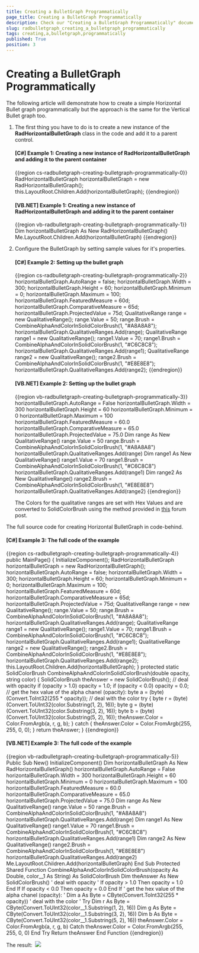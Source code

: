 ```yaml
---
title: Creating a BulletGraph Programmatically
page_title: Creating a BulletGraph Programmatically
description: Check our "Creating a BulletGraph Programmatically" documentation article for the RadBulletGraph WPF control.
slug: radbulletgraph_creating_a_bulletgraph_programmatically
tags: creating,a,bulletgraph,programmatically
published: True
position: 3
---
```


# Creating a BulletGraph Programmatically

The following article will demonstrate how to create a simple Horizontal Bullet graph programmatically but the approach is the same for the Vertical Bullet graph too.

1. The first thing you have to do is to create a new instance of the __RadHorizontalBulletGraph__ class in the code and add it to a parent control.

	#### __[C#] Example 1: Creating a new instance of RadHorizontalBulletGraph and adding it to the parent container__  
	{{region cs-radbulletgraph-creating-bulletgraph-programmatically-0}}
		RadHorizontalBulletGraph horizontalBulletGraph = new RadHorizontalBulletGraph();
		this.LayoutRoot.Children.Add(horizontalBulletGraph);
	{{endregion}}

	#### __[VB.NET] Example 1: Creating a new instance of RadHorizontalBulletGraph and adding it to the parent container__  
	{{region vb-radbulletgraph-creating-bulletgraph-programmatically-1}}
		Dim horizontalBulletGraph As New RadHorizontalBulletGraph()
		Me.LayoutRoot.Children.Add(horizontalBulletGraph)
	{{endregion}}

2. Configure the BulletGraph by setting sample values for it's properties.

	#### __[C#] Example 2: Setting up the bullet graph__  
	{{region cs-radbulletgraph-creating-bulletgraph-programmatically-2}}
		horizontalBulletGraph.AutoRange = false;
		horizontalBulletGraph.Width = 300;
		horizontalBulletGraph.Height = 60;
		horizontalBulletGraph.Minimum = 0;
		horizontalBulletGraph.Maximum = 100;
		horizontalBulletGraph.FeaturedMeasure = 60d;
		horizontalBulletGraph.ComparativeMeasure = 65d;
		horizontalBulletGraph.ProjectedValue = 75d;
		QualitativeRange range = new QualitativeRange();
		range.Value = 50;
		range.Brush = CombineAlphaAndColorInSolidColorBrush(1, "#A8A8A8");
		horizontalBulletGraph.QualitativeRanges.Add(range);
		QualitativeRange range1 = new QualitativeRange();
		range1.Value = 70;
		range1.Brush = CombineAlphaAndColorInSolidColorBrush(1, "#C6C8C8");
		horizontalBulletGraph.QualitativeRanges.Add(range1);
		QualitativeRange range2 = new QualitativeRange();
		range2.Brush = CombineAlphaAndColorInSolidColorBrush(1, "#E8E8E8");
		horizontalBulletGraph.QualitativeRanges.Add(range2);
	{{endregion}}

	#### __[VB.NET] Example 2: Setting up the bullet graph__  
	{{region vb-radbulletgraph-creating-bulletgraph-programmatically-3}}
		horizontalBulletGraph.AutoRange = False
		horizontalBulletGraph.Width = 300
		horizontalBulletGraph.Height = 60
		horizontalBulletGraph.Minimum = 0
		horizontalBulletGraph.Maximum = 100
		horizontalBulletGraph.FeaturedMeasure = 60.0
		horizontalBulletGraph.ComparativeMeasure = 65.0
		horizontalBulletGraph.ProjectedValue = 75.0
		Dim range As New QualitativeRange()
		range.Value = 50
		range.Brush = CombineAlphaAndColorInSolidColorBrush(1, "#A8A8A8")
		horizontalBulletGraph.QualitativeRanges.Add(range)
		Dim range1 As New QualitativeRange()
		range1.Value = 70
		range1.Brush = CombineAlphaAndColorInSolidColorBrush(1, "#C6C8C8")
		horizontalBulletGraph.QualitativeRanges.Add(range1)
		Dim range2 As New QualitativeRange()
		range2.Brush = CombineAlphaAndColorInSolidColorBrush(1, "#E8E8E8")
		horizontalBulletGraph.QualitativeRanges.Add(range2)
	{{endregion}}

	The Colors for the qualitative ranges are set with Hex Values and are converted to SolidColorBrush using the method provided in [this](http://forums.silverlight.net/forums/p/24190/488858.aspx) forum post.

The full source code for creating Horizontal BulletGraph in code-behind.

#### __[C#] Example 3: The full code of the example__  
{{region cs-radbulletgraph-creating-bulletgraph-programmatically-4}}
	public MainPage()
	{
	    InitializeComponent();
	    RadHorizontalBulletGraph horizontalBulletGraph = new RadHorizontalBulletGraph();
	    horizontalBulletGraph.AutoRange = false;
	    horizontalBulletGraph.Width = 300;
	    horizontalBulletGraph.Height = 60;
	    horizontalBulletGraph.Minimum = 0;
	    horizontalBulletGraph.Maximum = 100;
	    horizontalBulletGraph.FeaturedMeasure = 60d;
	    horizontalBulletGraph.ComparativeMeasure = 65d;
	    horizontalBulletGraph.ProjectedValue = 75d;
	    QualitativeRange range = new QualitativeRange();
	    range.Value = 50;
	    range.Brush = CombineAlphaAndColorInSolidColorBrush(1, "#A8A8A8");
	    horizontalBulletGraph.QualitativeRanges.Add(range);
	    QualitativeRange range1 = new QualitativeRange();
	    range1.Value = 70;
	    range1.Brush = CombineAlphaAndColorInSolidColorBrush(1, "#C6C8C8");
	    horizontalBulletGraph.QualitativeRanges.Add(range1);
	    QualitativeRange range2 = new QualitativeRange();
	    range2.Brush = CombineAlphaAndColorInSolidColorBrush(1, "#E8E8E8");
	    horizontalBulletGraph.QualitativeRanges.Add(range2);
	    this.LayoutRoot.Children.Add(horizontalBulletGraph);
	}
	protected static SolidColorBrush CombineAlphaAndColorInSolidColorBrush(double opacity, string color)
	{
	    SolidColorBrush theAnswer = new SolidColorBrush();
	    // deal with opacity
	    if (opacity > 1.0)
	        opacity = 1.0;
	    if (opacity < 0.0)
	        opacity = 0.0;
	    // get the hex value of the alpha chanel (opacity):
	    byte a = (byte)(Convert.ToInt32(255 * opacity));
	    // deal with the color
	    try
	    {
	        byte r = (byte)(Convert.ToUInt32(color.Substring(1, 2), 16));
	        byte g = (byte)(Convert.ToUInt32(color.Substring(3, 2), 16));
	        byte b = (byte)(Convert.ToUInt32(color.Substring(5, 2), 16));
	        theAnswer.Color = Color.FromArgb(a, r, g, b);
	    }
	    catch
	    {
	        theAnswer.Color = Color.FromArgb(255, 255, 0, 0);
	    }
	    return theAnswer;
	}
{{endregion}}

#### __[VB.NET] Example 3: The full code of the example__  
{{region vb-radbulletgraph-creating-bulletgraph-programmatically-5}}
	Public Sub New()
	    InitializeComponent()
	    Dim horizontalBulletGraph As New RadHorizontalBulletGraph()
	    horizontalBulletGraph.AutoRange = False
	    horizontalBulletGraph.Width = 300
	    horizontalBulletGraph.Height = 60
	    horizontalBulletGraph.Minimum = 0
	    horizontalBulletGraph.Maximum = 100
	    horizontalBulletGraph.FeaturedMeasure = 60.0
	    horizontalBulletGraph.ComparativeMeasure = 65.0
	    horizontalBulletGraph.ProjectedValue = 75.0
	    Dim range As New QualitativeRange()
	    range.Value = 50
	    range.Brush = CombineAlphaAndColorInSolidColorBrush(1, "#A8A8A8")
	    horizontalBulletGraph.QualitativeRanges.Add(range)
	    Dim range1 As New QualitativeRange()
	    range1.Value = 70
	    range1.Brush = CombineAlphaAndColorInSolidColorBrush(1, "#C6C8C8")
	    horizontalBulletGraph.QualitativeRanges.Add(range1)
	    Dim range2 As New QualitativeRange()
	    range2.Brush = CombineAlphaAndColorInSolidColorBrush(1, "#E8E8E8")
	    horizontalBulletGraph.QualitativeRanges.Add(range2)
	    Me.LayoutRoot.Children.Add(horizontalBulletGraph)
	End Sub
	Protected Shared Function CombineAlphaAndColorInSolidColorBrush(opacity As Double, color__1 As String) As SolidColorBrush
	    Dim theAnswer As New SolidColorBrush()
	    ' deal with opacity '
	    If opacity > 1.0 Then
	        opacity = 1.0
	    End If
	    If opacity < 0.0 Then
	        opacity = 0.0
	    End If
	    ' get the hex value of the alpha chanel (opacity): '
	    Dim a As Byte = CByte(Convert.ToInt32(255 * opacity))
	    ' deal with the color '
	    Try
	        Dim r As Byte = CByte(Convert.ToUInt32(color__1.Substring(1, 2), 16))
	        Dim g As Byte = CByte(Convert.ToUInt32(color__1.Substring(3, 2), 16))
	        Dim b As Byte = CByte(Convert.ToUInt32(color__1.Substring(5, 2), 16))
	        theAnswer.Color = Color.FromArgb(a, r, g, b)
	    Catch
	        theAnswer.Color = Color.FromArgb(255, 255, 0, 0)
	    End Try
	    Return theAnswer
	End Function
{{endregion}}

The result: 
![](images/radbulletgraph_databinding.PNG)